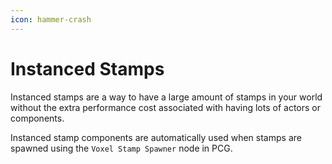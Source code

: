 ```yaml
---
icon: hammer-crash
---
```


# Instanced Stamps

Instanced stamps are a way to have a large amount of stamps in your world without the extra performance cost associated with having lots of actors or components.&#x20;

Instanced stamp components are automatically used when stamps are spawned using the `Voxel Stamp Spawner` node in PCG.
